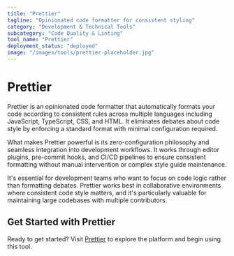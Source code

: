 ```yaml
---
title: "Prettier"
tagline: "Opinionated code formatter for consistent styling"
category: "Development & Technical Tools"
subcategory: "Code Quality & Linting"
tool_name: "Prettier"
deployment_status: "deployed"
image: "/images/tools/prettier-placeholder.jpg"
---
```


# Prettier

Prettier is an opinionated code formatter that automatically formats your code according to consistent rules across multiple languages including JavaScript, TypeScript, CSS, and HTML. It eliminates debates about code style by enforcing a standard format with minimal configuration required.

What makes Prettier powerful is its zero-configuration philosophy and seamless integration into development workflows. It works through editor plugins, pre-commit hooks, and CI/CD pipelines to ensure consistent formatting without manual intervention or complex style guide maintenance.

It's essential for development teams who want to focus on code logic rather than formatting debates. Prettier works best in collaborative environments where consistent code style matters, and it's particularly valuable for maintaining large codebases with multiple contributors.

## Get Started with Prettier

Ready to get started? Visit [Prettier](https://prettier.io) to explore the platform and begin using this tool.